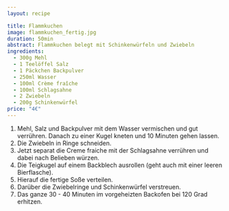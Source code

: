 ```yaml
---
layout: recipe

title: Flammkuchen
image: flammkuchen_fertig.jpg
duration: 50min
abstract: Flammkuchen belegt mit Schinkenwürfeln und Zwiebeln
ingredients:
  - 300g Mehl
  - 1 Teelöffel Salz
  - 1 Päckchen Backpulver
  - 250ml Wasser
  - 100ml Crème fraîche
  - 100ml Schlagsahne
  - 2 Zwiebeln
  - 200g Schinkenwürfel
price: "4€"
---
```


1. Mehl, Salz und Backpulver mit dem Wasser vermischen und gut verrühren. Danach zu einer Kugel kneten und 10 Minuten gehen lassen.
2. Die Zwiebeln in Ringe schneiden.
3. Jetzt separat die Creme fraiche mit der Schlagsahne verrühren und dabei nach Belieben würzen.
4. Die Teigkugel auf einem Backblech ausrollen (geht auch mit einer leeren Bierflasche).
5. Hierauf die fertige Soße verteilen.
6. Darüber die Zwiebelringe und Schinkenwürfel verstreuen.
7. Das ganze 30 - 40 Minuten im vorgeheizten Backofen bei 120 Grad erhitzen.

